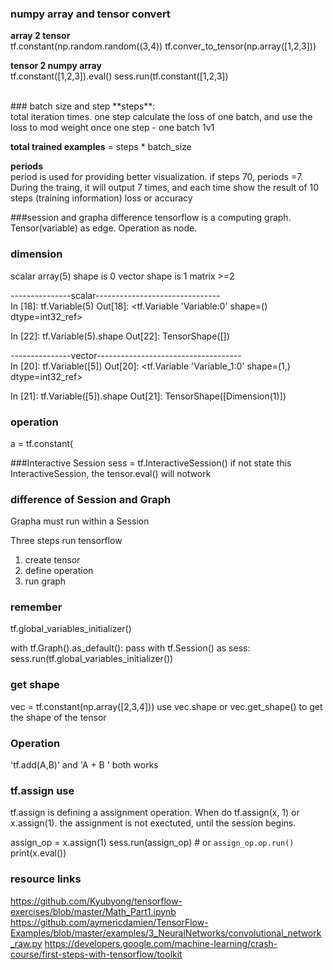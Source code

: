 
 
 


### numpy array and tensor convert

**array 2  tensor** <br>
tf.constant(np.random.random((3,4))
tf.conver_to_tensor(np.array([1,2,3]))

**tensor 2 numpy array**<br>
tf.constant([1,2,3]).eval()
sess.run(tf.constant([1,2,3])



<br>
### batch size and step
**steps**: <br>
total iteration times.  one step calculate the loss of one batch, and use the loss to mod weight once
one step - one batch   1v1

**total trained examples** = steps * batch_size 

**periods**<br>
period is used for providing better visualization.
if steps 70, periods =7.
During the traing, it will output 7 times, and each time show the result of 10 steps (training information) loss or accuracy 




###session and grapha difference
tensorflow is a computing graph.  Tensor(variable) as edge. Operation as node.



### dimension 
scalar  array(5)  shape is 0
vector  shape is 1
matrix   >=2 

---------------scalar-------------------------------<br>
In [18]: tf.Variable(5)
Out[18]: <tf.Variable 'Variable:0' shape=() dtype=int32_ref>

In [22]: tf.Variable(5).shape
Out[22]: TensorShape([])

---------------vector------------------------------------<br>
In [20]: tf.Variable([5])
Out[20]: <tf.Variable 'Variable_1:0' shape=(1,) dtype=int32_ref>

In [21]: tf.Variable([5]).shape
Out[21]: TensorShape([Dimension(1)])



### operation
a = tf.constant(



###Interactive Session
sess = tf.InteractiveSession()
if not state this InteractiveSession, the tensor.eval() will notwork


### difference of Session and Graph

Grapha must run within a Session

Three steps run tensorflow
1) create tensor
2) define operation
3) run graph



### remember
tf.global_variables_initializer()

with tf.Graph().as_default():
    pass
with tf.Session() as sess:
    sess.run(tf.global_variables_initializer())


### get shape
vec = tf.constant(np.array([2,3,4]))
use  vec.shape  or  vec.get_shape() to get the shape of the tensor


### Operation
'tf.add(A,B)'  and  'A + B '  both works


### tf.assign use
tf.assign is defining a assignment operation. When do tf.assign(x, 1) or x.assign(1).
the assignment is not exectuted, until the session begins.

assign_op = x.assign(1)
sess.run(assign_op)  # or `assign_op.op.run()`
print(x.eval())



### resource links
https://github.com/Kyubyong/tensorflow-exercises/blob/master/Math_Part1.ipynb
https://github.com/aymericdamien/TensorFlow-Examples/blob/master/examples/3_NeuralNetworks/convolutional_network_raw.py
https://developers.google.com/machine-learning/crash-course/first-steps-with-tensorflow/toolkit





























